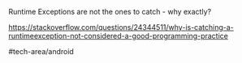 Runtime Exceptions are not the ones to catch - why exactly?

https://stackoverflow.com/questions/24344511/why-is-catching-a-runtimeexception-not-considered-a-good-programming-practice

#tech-area/android 
